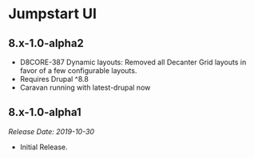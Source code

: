 # Jumpstart UI

8.x-1.0-alpha2
--------------------------------------------------------------------------------
- D8CORE-387 Dynamic layouts: Removed all Decanter Grid layouts in favor of a few 
configurable layouts.
- Requires Drupal ^8.8
- Caravan running with latest-drupal now

8.x-1.0-alpha1
--------------------------------------------------------------------------------  
_Release Date: 2019-10-30_

- Initial Release.
